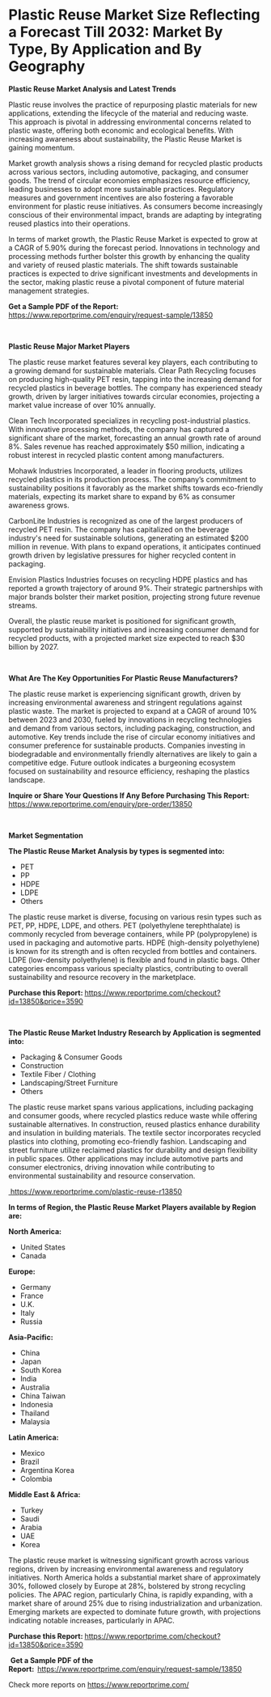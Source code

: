 <p><h1>Plastic Reuse Market Size Reflecting a Forecast Till 2032: Market By Type, By Application and By Geography</h1></p><p><strong>Plastic Reuse Market Analysis and Latest Trends</strong></p>
<p><p>Plastic reuse involves the practice of repurposing plastic materials for new applications, extending the lifecycle of the material and reducing waste. This approach is pivotal in addressing environmental concerns related to plastic waste, offering both economic and ecological benefits. With increasing awareness about sustainability, the Plastic Reuse Market is gaining momentum.</p><p>Market growth analysis shows a rising demand for recycled plastic products across various sectors, including automotive, packaging, and consumer goods. The trend of circular economies emphasizes resource efficiency, leading businesses to adopt more sustainable practices. Regulatory measures and government incentives are also fostering a favorable environment for plastic reuse initiatives. As consumers become increasingly conscious of their environmental impact, brands are adapting by integrating reused plastics into their operations.</p><p>In terms of market growth, the Plastic Reuse Market is expected to grow at a CAGR of 5.90% during the forecast period. Innovations in technology and processing methods further bolster this growth by enhancing the quality and variety of reused plastic materials. The shift towards sustainable practices is expected to drive significant investments and developments in the sector, making plastic reuse a pivotal component of future material management strategies.</p></p>
<p><strong>Get a Sample PDF of the Report:&nbsp;</strong> <a href="https://www.reportprime.com/enquiry/request-sample/13850?utm_campaign=2287&utm_medium=2&utm_source=Github&utm_content=ia&utm_term=20032025&utm_id=plastic-reuse">https://www.reportprime.com/enquiry/request-sample/13850</a></p>
<p>&nbsp;</p>
<p><strong>Plastic Reuse Major Market Players</strong></p>
<p><p>The plastic reuse market features several key players, each contributing to a growing demand for sustainable materials. Clear Path Recycling focuses on producing high-quality PET resin, tapping into the increasing demand for recycled plastics in beverage bottles. The company has experienced steady growth, driven by larger initiatives towards circular economies, projecting a market value increase of over 10% annually.</p><p>Clean Tech Incorporated specializes in recycling post-industrial plastics. With innovative processing methods, the company has captured a significant share of the market, forecasting an annual growth rate of around 8%. Sales revenue has reached approximately $50 million, indicating a robust interest in recycled plastic content among manufacturers.</p><p>Mohawk Industries Incorporated, a leader in flooring products, utilizes recycled plastics in its production process. The company’s commitment to sustainability positions it favorably as the market shifts towards eco-friendly materials, expecting its market share to expand by 6% as consumer awareness grows.</p><p>CarbonLite Industries is recognized as one of the largest producers of recycled PET resin. The company has capitalized on the beverage industry's need for sustainable solutions, generating an estimated $200 million in revenue. With plans to expand operations, it anticipates continued growth driven by legislative pressures for higher recycled content in packaging.</p><p>Envision Plastics Industries focuses on recycling HDPE plastics and has reported a growth trajectory of around 9%. Their strategic partnerships with major brands bolster their market position, projecting strong future revenue streams.</p><p>Overall, the plastic reuse market is positioned for significant growth, supported by sustainability initiatives and increasing consumer demand for recycled products, with a projected market size expected to reach $30 billion by 2027.</p></p>
<p>&nbsp;</p>
<p><strong>What Are The Key Opportunities For Plastic Reuse Manufacturers?</strong></p>
<p><p>The plastic reuse market is experiencing significant growth, driven by increasing environmental awareness and stringent regulations against plastic waste. The market is projected to expand at a CAGR of around 10% between 2023 and 2030, fueled by innovations in recycling technologies and demand from various sectors, including packaging, construction, and automotive. Key trends include the rise of circular economy initiatives and consumer preference for sustainable products. Companies investing in biodegradable and environmentally friendly alternatives are likely to gain a competitive edge. Future outlook indicates a burgeoning ecosystem focused on sustainability and resource efficiency, reshaping the plastics landscape.</p></p>
<p><strong>Inquire or Share Your Questions If Any Before Purchasing This Report:</strong> <a href="https://www.reportprime.com/enquiry/pre-order/13850?utm_campaign=2287&utm_medium=2&utm_source=Github&utm_content=ia&utm_term=20032025&utm_id=plastic-reuse">https://www.reportprime.com/enquiry/pre-order/13850</a></p>
<p>&nbsp;</p>
<p><strong>Market Segmentation</strong></p>
<p><strong>The Plastic Reuse Market Analysis by types is segmented into:</strong></p>
<p><ul><li>PET</li><li>PP</li><li>HDPE</li><li>LDPE</li><li>Others</li></ul></p>
<p><p>The plastic reuse market is diverse, focusing on various resin types such as PET, PP, HDPE, LDPE, and others. PET (polyethylene terephthalate) is commonly recycled from beverage containers, while PP (polypropylene) is used in packaging and automotive parts. HDPE (high-density polyethylene) is known for its strength and is often recycled from bottles and containers. LDPE (low-density polyethylene) is flexible and found in plastic bags. Other categories encompass various specialty plastics, contributing to overall sustainability and resource recovery in the marketplace.</p></p>
<p><strong>Purchase this Report:&nbsp;</strong><a href="https://www.reportprime.com/checkout?id=13850&price=3590&utm_campaign=2287&utm_medium=2&utm_source=Github&utm_content=ia&utm_term=20032025&utm_id=plastic-reuse">https://www.reportprime.com/checkout?id=13850&price=3590</a></p>
<p>&nbsp;</p>
<p><strong>The Plastic Reuse Market Industry Research by Application is segmented into:</strong></p>
<p><ul><li>Packaging & Consumer Goods</li><li>Construction</li><li>Textile Fiber / Clothing</li><li>Landscaping/Street Furniture</li><li>Others</li></ul></p>
<p><p>The plastic reuse market spans various applications, including packaging and consumer goods, where recycled plastics reduce waste while offering sustainable alternatives. In construction, reused plastics enhance durability and insulation in building materials. The textile sector incorporates recycled plastics into clothing, promoting eco-friendly fashion. Landscaping and street furniture utilize reclaimed plastics for durability and design flexibility in public spaces. Other applications may include automotive parts and consumer electronics, driving innovation while contributing to environmental sustainability and resource conservation.</p></p>
<p><a href="https://www.reportprime.com/plastic-reuse-r13850?utm_campaign=2287&utm_medium=2&utm_source=Github&utm_content=ia&utm_term=20032025&utm_id=plastic-reuse">&nbsp;https://www.reportprime.com/plastic-reuse-r13850</a></p>
<p><strong>In terms of Region, the Plastic Reuse Market Players available by Region are:</strong></p>
<p>
    <p> <strong> North America: </strong>
        <ul>
            <li>United States</li>
            <li>Canada</li>
        </ul>
        </p> 
    <p> <strong> Europe: </strong>
        <ul>
            <li>Germany</li>
            <li>France</li>
            <li>U.K.</li>
            <li>Italy</li>
            <li>Russia</li>
        </ul>
        </p> 
    <p> <strong> Asia-Pacific: </strong>
        <ul>
            <li>China</li>
            <li>Japan</li>
            <li>South Korea</li>
            <li>India</li>
            <li>Australia</li>
            <li>China Taiwan</li>
            <li>Indonesia</li>
            <li>Thailand</li>
            <li>Malaysia</li>
        </ul>
        </p> 
    <p> <strong> Latin America: </strong>
        <ul>
            <li>Mexico</li>
            <li>Brazil</li>
            <li>Argentina Korea</li>
            <li>Colombia</li>
        </ul>
        </p> 
    <p> <strong> Middle East & Africa: </strong>
        <ul>
            <li>Turkey</li>
            <li>Saudi</li>
            <li>Arabia</li>
            <li>UAE</li>
            <li>Korea</li>
        </ul>
    </p>
    </p>
<p><p>The plastic reuse market is witnessing significant growth across various regions, driven by increasing environmental awareness and regulatory initiatives. North America holds a substantial market share of approximately 30%, followed closely by Europe at 28%, bolstered by strong recycling policies. The APAC region, particularly China, is rapidly expanding, with a market share of around 25% due to rising industrialization and urbanization. Emerging markets are expected to dominate future growth, with projections indicating notable increases, particularly in APAC.</p></p>
<p><strong>Purchase this Report: </strong><a href="https://www.reportprime.com/checkout?id=13850&price=3590&utm_campaign=2287&utm_medium=2&utm_source=Github&utm_content=ia&utm_term=20032025&utm_id=plastic-reuse">https://www.reportprime.com/checkout?id=13850&price=3590</a></p>
<p>&nbsp;<strong>Get a Sample PDF of the Report:&nbsp;&nbsp;</strong><a href="https://www.reportprime.com/enquiry/request-sample/13850?utm_campaign=2287&utm_medium=2&utm_source=Github&utm_content=ia&utm_term=20032025&utm_id=plastic-reuse">https://www.reportprime.com/enquiry/request-sample/13850</a></p>
<p><strong></strong></p>
<p>Check more reports on <a href="https://www.reportprime.com/?utm_campaign=2287&utm_medium=2&utm_source=Github&utm_content=ia&utm_term=20032025&utm_id=plastic-reuse">https://www.reportprime.com/</a></p>